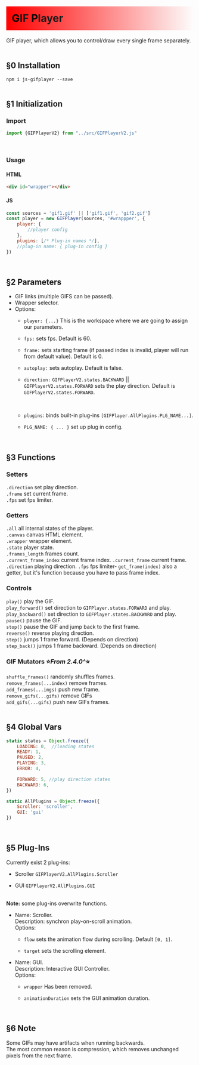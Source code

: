 <h1 style="background-image: linear-gradient(90deg, rgba(255, 0, 0, 1), rgba(0, 0, 0, 0)); padding: 15px"> 
      <span style="color: black;">G</span>IF
      <span style="color: black;">P</span>layer 
</h1>

GIF player, which allows you to control/draw every single frame separately.<br/><br/>

<h2>§0 Installation</h2>

`npm i js-gifplayer --save`<br><br>


<h2>§1 Initialization</h2>

<h3>Import</h3>

``` js
import {GIFPlayerV2} from "../src/GIFPlayerV2.js"
```

<br>
<h3>Usage</h3>

<h4>HTML</h4>

``` html
<div id="wrapper"></div>
```

<h4>JS</h4>

``` js
const sources = 'gif1.gif' || ['gif1.gif', 'gif2.gif'] 
const player = new GIFPlayer(sources, '#wrappper', {
    player: {
        //player config
    },
    plugins: [/* Plug-in names */],
    //plug-in name: { plug-in config }
})
```

<br>
<h2>§2 Parameters</h2>

<ul>
<li>GIF links (multiple GIFS can be passed).</li>
<li>Wrapper selector.</li>
<li>Options:<br>

<ul>
<li>

`player: {...}` This is the workspace where we are going to assign our parameters.
</li>
<li>

`fps:` sets fps. Default is 60.
</li>
<li>

`frame:` sets starting frame (if passed index is invalid, player will run from default value). Default is 0.
</li>
<li>

`autoplay:` sets autoplay. Default is false.
</li>
<li>

`direction:` `GIFPlayerV2.states.BACKWARD` || `GIFPlayerV2.states.FORWARD` sets the play direction. Default is `GIFPlayerV2.states.FORWARD`.
</li><br>
<li>

`plugins`: binds built-in plug-ins `[GIFPlayer.AllPlugins.PLG_NAME...]`.
</li>
<li>

`PLG_NAME: { ... }` set up plug in config.
</li>
</ul>

</li>
</ul>
<br>

<h2>§3 Functions</h2>

<h3>Setters</h3>

`.direction`  set play direction.<br/>
`.frame` set current frame.<br/>
`.fps` set fps limiter.<br>

<h3>Getters</h3>

`.all` all internal states of the player.  
`.canvas` canvas HTML element.  
`.wrapper` wrapper element.  
`.state` player state.  
`.frames_length` frames count.  
`.current_frame_index` current frame index.
`.current_frame` current frame.
`.direction` playing direction.
`.fps` fps limiter-
`get_frame(index)` also a getter, but it's function because you have to pass frame index.<br>

<h3>Controls</h3>

`play()` play the GIF.<br/>
`play_forward()` set direction to `GIFPlayer.states.FORWARD` and play.<br/>
`play_backward()` set direction to `GIFPlayer.states.BACKWARD` and play.<br/>
`pause()` pause the GIF.<br/>
`stop()` pause the GIF and jump back to the first frame.<br/>
`reverse()` reverse playing direction.<br>
`step()` jumps 1 frame forward. (Depends on direction)<br>
`step_back()` jumps 1 frame backward. (Depends on direction)

<h3>GIF Mutators ⭐️<i>From 2.4.0^</i>⭐️</h3>

`shuffle_frames()` randomly shuffles frames.<br>
`remove_frames(...index)` remove frames. <br>
`add_frames(...imgs)` push new frame.<br/>
`remove_gifs(...gifs)` remove GIFs<br>
`add_gifs(...gifs)` push new GIFs frames.<br/><br/>

<h2>§4 Global Vars</h2>

```javascript
static states = Object.freeze({
    LOADING: 0,  //loading states
    READY: 1,
    PAUSED: 2,
    PLAYING: 3,
    ERROR: 4,

    FORWARD: 5, //play direction states
    BACKWARD: 6,
})
```

```javascript
static AllPlugins = Object.freeze({
    Scroller: 'scroller',
    GUI: 'gui'
})
```
<br>

<h2>§5 Plug-Ins</h2>
Currently exist 2 plug-ins:
<ul>
<li>

Scroller `GIFPlayerV2.AllPlugins.Scroller`
</li>
<li>

GUI `GIFPlayerV2.AllPlugins.GUI`
</li>
</ul>
<br>
<strong>Note:</strong> some plug-ins overwrite functions.
<ul>
<li>
Name: Scroller.<br>
Description: synchron play-on-scroll animation.<br>
Options:
<ul>
<li>

`flow` sets the animation flow during scrolling. Default `[0, 1]`.
</li>
<li>

`target` sets the scrolling element.
</li>
</ul>
</li>
<li>
Name: GUI.<br>
Description: Interactive GUI Controller.<br>
Options:
<ul>
<li>

`wrapper` Has been removed.
</li>
<li>

`animationDuration` sets the GUI animation duration.
</li>
</ul>
</li>
</ul>
<br>

<h2>§6 Note</h2>
<p>
Some GIFs may have artifacts when running backwards.<br>
The most common reason is compression, which removes unchanged pixels from the next frame.
</p>
